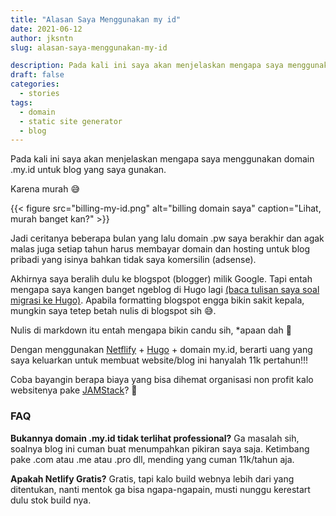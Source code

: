 ```yaml
---
title: "Alasan Saya Menggunakan my id"
date: 2021-06-12
author: jksntn
slug: alasan-saya-menggunakan-my-id

description: Pada kali ini saya akan menjelaskan mengapa saya menggunakan domain .my.id
draft: false
categories:
  - stories
tags:
  - domain
  - static site generator
  - blog
---
```

Pada kali ini saya akan menjelaskan mengapa saya menggunakan domain .my.id untuk blog yang saya gunakan.

<!--more-->

Karena murah 😅

{{< figure src="billing-my-id.png" alt="billing domain saya" caption="Lihat, murah banget kan?" >}}

Jadi ceritanya beberapa bulan yang lalu domain .pw saya berakhir dan agak malas juga setiap tahun harus membayar domain dan hosting untuk blog pribadi yang isinya bahkan tidak saya komersilin (adsense).

Akhirnya saya beralih dulu ke blogspot (blogger) milik Google. Tapi entah mengapa saya kangen banget ngeblog di Hugo lagi [(baca tulisan saya soal migrasi ke Hugo)](/migrasi-ke-hugo). Apabila formatting blogspot engga bikin sakit kepala, mungkin saya tetep betah nulis di blogspot sih 😅.

Nulis di markdown itu entah mengapa bikin candu sih, *apaan dah 🤣

Dengan menggunakan [Netflify][netlify] + [Hugo][hugo] + domain my.id, berarti uang yang saya keluarkan untuk membuat website/blog ini hanyalah 11k pertahun!!!

Coba bayangin berapa biaya yang bisa dihemat organisasi non profit kalo websitenya pake [JAMStack][jamstack]? 🤔

### FAQ

**Bukannya domain .my.id tidak terlihat professional?**
Ga masalah sih, soalnya blog ini cuman buat menumpahkan pikiran saya saja. Ketimbang pake .com atau .me atau .pro dll, mending yang cuman 11k/tahun aja.

**Apakah Netlify Gratis?**
Gratis, tapi kalo build webnya lebih dari yang ditentukan, nanti mentok ga bisa ngapa-ngapain, musti nunggu kerestart dulu stok build nya.


[netlify]: https://netlify.com
[hugo]: https://gohugo.io/
[jamstack]: https://www.exabytes.co.id/blog/apa-itu-jamstack-dan-kelebihannya/

